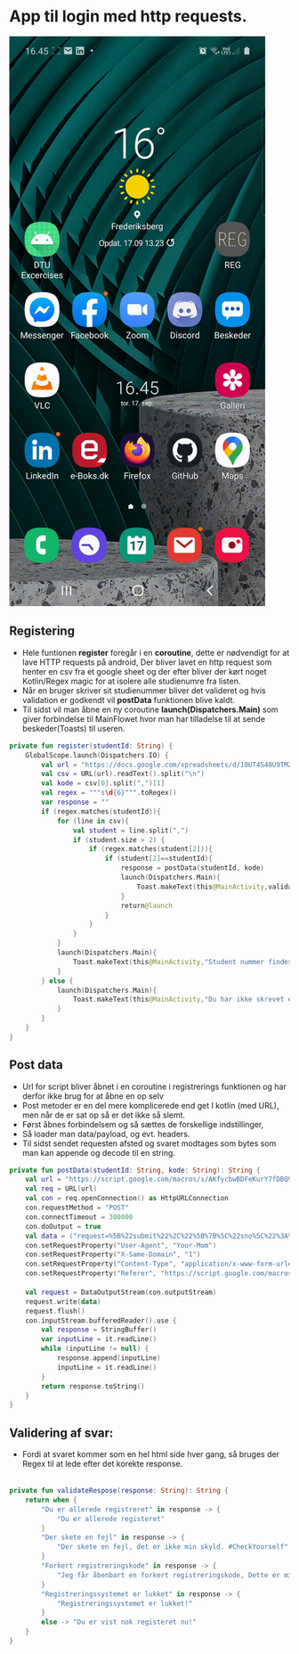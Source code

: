 # App til login med http requests.

![gif showing demo](login.gif)

## Registering

+ Hele funtionen **register** foregår i en **coroutine**, dette er nødvendigt for at lave HTTP requests på android, Der bliver lavet en http request som henter en csv fra et google sheet og der efter bliver der kørt noget Kotlin/Regex magic for at isolere alle studienumre fra listen.
+ Når en bruger skriver sit studienummer bliver det valideret og hvis validation er godkendt vil **postData** funktionen blive kaldt.
+ Til sidst vil man åbne en ny coroutine **launch(Dispatchers.Main)** som giver forbindelse til MainFlowet hvor man har tilladelse til at sende beskeder(Toasts) til useren. 

```kotlin
private fun register(studentId: String) {
    GlobalScope.launch(Dispatchers.IO) {
        val url = "https://docs.google.com/spreadsheets/d/10UT4S48U9TMZTW3--dWaxZM34fF8Vfhw1Q-gP-A8XKI/export?format=csv&id=10UT4S48U9TMZTW3--dWaxZM34fF8Vfhw1Q-gP-A8XKI&gid=730350562"
        val csv = URL(url).readText().split("\n")
        val kode = csv[0].split(",")[1]
        val regex = """s\d{6}""".toRegex()
        var response = ""
        if (regex.matches(studentId)){
            for (line in csv){
                val student = line.split(",")
                if (student.size > 2) {
                    if (regex.matches(student[2])){
                        if (student[2]==studentId){
                            response = postData(studentId, kode)
                            launch(Dispatchers.Main){
                                Toast.makeText(this@MainActivity,validateRespose(response), Toast.LENGTH_SHORT).show()
                            }
                            return@launch
                        }
                    }
                }
            }
            launch(Dispatchers.Main){
                Toast.makeText(this@MainActivity,"Student nummer findes ikke på listen...", Toast.LENGTH_SHORT).show()
            }
        } else {
            launch(Dispatchers.Main){
                Toast.makeText(this@MainActivity,"Du har ikke skrevet et student nummer...", Toast.LENGTH_SHORT).show()
            }
        }
    }
}
```

## Post data

+ Url for script bliver åbnet i en coroutine i registrerings funktionen og har derfor ikke brug for at åbne en op selv
+ Post metoder er en del mere komplicerede end get I kotlin (med URL), men når de er sat op så er det ikke så slemt.
+ Først åbnes forbindelsem og så sættes de forskellige indstillinger, 
+ Så loader man data/payload, og evt. headers.
+ Til sidst sendet requesten afsted og svaret modtages som bytes som man kan appende og decode til en string.

```kotlin
private fun postData(studentId: String, kode: String): String {
    val url = "https://script.google.com/macros/s/AKfycbwBDFeKurY7fDBQ9booRQGo_QyIHl_gEnR0UYKNCb_xGCtPftHu/callback?nocache_id=5"
    val req = URL(url)
    val con = req.openConnection() as HttpURLConnection
    con.requestMethod = "POST"
    con.connectTimeout = 300000
    con.doOutput = true
    val data = ("request=%5B%22submit%22%2C%22%5B%7B%5C%22sno%5C%22%3A%5C%22$studentId%5C%22%2C%5C%22regcode%5C%22%3A%5C%22$kode%5C%22%7D%5D%22%2Cnull%2C%5B0%5D%2Cnull%2Cnull%2Ctrue%2C0%5D").toByteArray()
    con.setRequestProperty("User-Agent", "Your-Mom")
    con.setRequestProperty("X-Same-Domain", "1")
    con.setRequestProperty("Content-Type", "application/x-www-form-urlencoded;charset=utf-8")
    con.setRequestProperty("Referer", "https://script.google.com/macros/s/AKfycbwBDFeKurY7fDBQ9booRQGo_QyIHl_gEnR0UYKNCb_xGCtPftHu/exec?regCodeCell=B1&dateRange=H3:3&studentRange=c4:c&sp=https://docs.google.com/spreadsheets/d/10UT4S48U9TMZTW3--dWaxZM34fF8Vfhw1Q-gP-A8XKI/edit")

    val request = DataOutputStream(con.outputStream)
    request.write(data)
    request.flush()
    con.inputStream.bufferedReader().use {
        val response = StringBuffer()
        var inputLine = it.readLine()
        while (inputLine != null) {
            response.append(inputLine)
            inputLine = it.readLine()
        }
        return response.toString()
    }
}
```

## Validering af svar:

+ Fordi at svaret kommer som en hel html side hver gang, så bruges der Regex til at lede efter det korekte response.

```kotlin

private fun validateRespose(response: String): String {
    return when {
        "Du er allerede registreret" in response -> {
            "Du er allerede registeret"
        }
        "Der skete en fejl" in response -> {
            "Der skete en fejl, det er ikke min skyld. #CheckYourself"
        }
        "Forkert registreringskode" in response -> {
            "Jeg får åbenbart en forkert registreringskode, Dette er min egen skyld..."
        }
        "Registreringssystemet er lukket" in response -> {
            "Registreringssystemet er lukket!"
        }
        else -> "Du er vist nok registeret nu!"
    }
}

```

